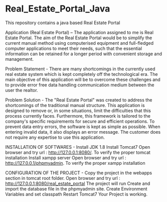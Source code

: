 # Real_Estate_Portal_Java
This repository contains a java based Real Estate Portal

Application (Real Estate Portal) – 
The application assigned to me is Real Estate Portal. The aim of the Real Estate Portal would be to simplify the current manual method using computerised equipment and full-fledged computer applications to meet their needs, such that the essential information can be retained for a longer period with convenient storage and management.

Problem Statement -
There are many shortcomings in the currently used real estate system which is kept completely off the technological era. The main objective of this application will be to overcome these challenges and to provide error free data handling communication medium between the user the realtor.

Problem Solution -
The "Real Estate Portal" was created to address the shortcomings of the traditional manual structure. This application is designed to remove or, in some situations, limit the difficulties that this process currently faces. Furthermore, this framework is tailored to the company's specific requirements for secure and efficient operations. To prevent data entry errors, the software is kept as simple as possible. When entering invalid data, it also displays an error message. The customer does not require any expertise to use this application.


INSTALLATION OF SOFTWARES -
Install JDK 1.8
Install Tomcat7
Open browser and try url : http://127.0.0.1:8080/. To verify the proper tomcat installation
Install xampp server
Open browser and try url : http://127.0.0.1/phpmyadmin. To verify the proper xampp installation

CONFIGURATION OF THE PROJECT - 
Copy the project in the webapps section in tomcat root folder.
Open browser and try url : http://127.0.0.1:8080/real_estate_portal
The project will run
Create and import the database file in the phpmyadmin site.
Create Environment Variables and set classpath
Restart Tomcat7
Your Project is working.
